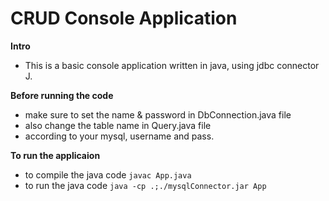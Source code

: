 # CRUD Console Application

**Intro**
- This is a basic console application written in java, using jdbc connector J.

**Before running the code**
- make sure to set the name & password in DbConnection.java file
- also change the table name in Query.java file
- according to your mysql, username and pass.

**To run the applicaion**
- to compile the java code `javac App.java`
- to run the java code `java -cp .;./mysqlConnector.jar App`
